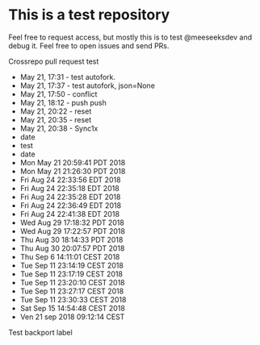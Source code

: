# This is a test repository

Feel free to request access, but mostly this is to test @meeseeksdev and debug it. 
Feel free to open issues and send PRs.


Crossrepo pull request test

 - May 21, 17:31 - test autofork.
 - May 21, 17:37 - test autofork, json=None
 - May 21, 17:50 - conflict
 - May 21, 18:12 - push push
 - May 21, 20:22 - reset
 - May 21, 20:35 - reset
 - May 21, 20:38 - Sync1x
 - date
 - test
 - date
 - Mon May 21 20:59:41 PDT 2018
 - Mon May 21 21:26:30 PDT 2018
 - Fri Aug 24 22:33:56 EDT 2018
 - Fri Aug 24 22:35:18 EDT 2018
 - Fri Aug 24 22:35:28 EDT 2018
 - Fri Aug 24 22:36:49 EDT 2018
 - Fri Aug 24 22:41:38 EDT 2018
 - Wed Aug 29 17:18:32 PDT 2018
 - Wed Aug 29 17:22:57 PDT 2018
 - Thu Aug 30 18:14:33 PDT 2018
 - Thu Aug 30 20:07:57 PDT 2018
 - Thu Sep 6 14:11:01 CEST 2018
 - Tue Sep 11 23:14:19 CEST 2018
 - Tue Sep 11 23:17:19 CEST 2018
 - Tue Sep 11 23:20:10 CEST 2018
 - Tue Sep 11 23:27:17 CEST 2018
 - Tue Sep 11 23:30:33 CEST 2018
 - Sat Sep 15 14:54:48 CEST 2018
 - Ven 21 sep 2018 09:12:14 CEST

 Test backport label
